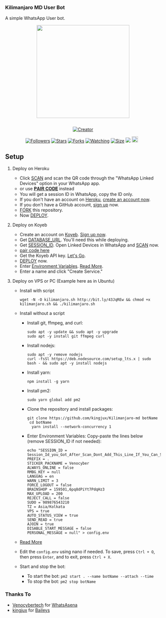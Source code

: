 ### Kilimanjaro MD User Bot

A simple WhatsApp User bot.
<p align="center">
<img src="https://telegra.ph/file/1424bf83a211867ba1157.jpg" width="300" height="300"/>
</p>
<p align="center">
  <a href="https://rb.gy/izabex"><img src="http://readme-typing-svg.herokuapp.com?color=d1fa02&center=true&vCenter=true&multiline=false&lines=Kilimanjaro+md+WHATSAPP+BOT+🗻🗻" alt="">
</p>
<p align="center">
<a href="https://wa.me/message/A4QG2JZKBXFTN1"><img title="Creator" src="https://img.shields.io/badge/Creator-ᴠᴇɴᴏᴄʏʙᴇʀ-red.svg?style=for-the-badge&logo=github"></a>
</p>
<p align="center">
<a href="https://github.com/kingjux?tab=followers"><img title="Followers" src="https://img.shields.io/github/followers/AlipBot?color=green&style=flat-square"></a>
<a href="https://github.com/kingjux/Kilimanjaro-md/stargazers/"><img title="Stars" src="https://img.shields.io/github/stars/kingjux/Kilimanjaro-md?color=white&style=flat-square"></a>
<a href="https://github.com/kingjux/Los-Rios-md/network/members"><img title="Forks" src="https://img.shields.io/github/forks/kingjux/Kilimanjaro-md?color=yellow&style=flat-square"></a>
<a href="https://github.com/kingjux/Los-Rios-md/watchers"><img title="Watching" src="https://img.shields.io/github/watchers/kingjux/Kilimanjaro-md?label=Watchers&color=red&style=flat-square"></a>
<a href="https://github.com/kingjux/Kilimanjaro-md/"><img title="Size" src="https://img.shields.io/github/repo-size/AlipBot/Api-Alpis?style=flat-square&color=darkred"></a>
<a href="https://hits.seeyoufarm.com"><img src="https://hits.seeyoufarm.com/api/count/incr/badge.svg?url=https://github.com/kingjux/Kilimanjaro-md/%2Fhit-counter&count_bg=%2379C83D&title_bg=%23555555&icon=probot.svg&icon_color=%2304FF00&title=hits&edge_flat=false"/></a>
<a href="https://github.com/kingjux/Kilimanjaro-md/graphs/commit-activity"><img height="20" src="https://img.shields.io/badge/Maintained-No-red.svg"></a>&nbsp;&nbsp;
</p>

## Setup

1. Deploy on Heroku
   - Click [SCAN](https://venocyber-md-qr.onrender.com) and scan the QR code through the "WhatsApp Linked Devices" option in your WhatsApp app.
   - or use [𝐏𝐀𝐈𝐑 𝐂𝐎𝐃𝐄](https://venocyber-md-session-oz6r.onrender.com/pair) instead
   - You will get a session ID in WhatsApp, copy the ID only.
   - If you don't have an account on [Heroku](https://signup.heroku.com/), [create an account now](https://signup.heroku.com/).
   - If you don't have a GitHub account, [sign up](https://github.com/join) now.
   - [FORK](https://github.com/kingjux/whatsapp-Kilimanjaro-md/fork) this repository.
   - Now [DEPLOY](https://qr-hazel-alpha.vercel.app/heroku).

2. Deploy on Koyeb
   - Create an account on [Koyeb](https://app.koyeb.com/auth/signup). [Sign up now](https://app.koyeb.com/auth/signup).
   - Get [DATABASE_URL](https://github.com/kingjux/Kilimanjaro-md/wiki/DATABASE_URL). You'll need this while deploying.
   - Get [SESSION_ID](https://venocyber-md-qr.onrender.com). Open Linked Devices in WhatsApp and [SCAN](https://venocyber-md-qr.onrender.com) now.
   - [pair code here](https://venocyber-md-session-oz6r.onrender.com/pair) 
   - Get the Koyeb API key. [Let's Go](https://app.koyeb.com/account/api).
   - [DEPLOY](https://qr-hazel-alpha.vercel.app/koyeb) now.
   - Enter [Environment Variables](https://github.com/kingjux/Kilimanjaro-md/wiki/Environment_Variables). [Read More](https://github.com/kingjux/Kilimanjaro-md/wiki/Environment_Variables).
   - Enter a name and click "Create Service."

3. Deploy on VPS or PC (Example here as in Ubuntu)

   - Install with script

         wget -N -O kilimanjaro.sh http://bit.ly/43JqREw && chmod +x kilimanjaro.sh && ./kilimanjaro.sh

   - Install without a script
       - Install git, ffmpeg, and curl:

             sudo apt -y update && sudo apt -y upgrade
             sudo apt -y install git ffmpeg curl

       - Install nodejs:

             sudo apt -y remove nodejs
             curl -fsSl https://deb.nodesource.com/setup_lts.x | sudo bash - && sudo apt -y install nodejs

       - Install yarn:

             npm install -g yarn

       - Install pm2:

             sudo yarn global add pm2

       - Clone the repository and install packages:

             git clone https://github.com/kingjux/Kilimanjaro-md botName
              cd botName
               yarn install --network-concurrency 1

       - Enter Environment Variables: Copy-paste the lines below (remove SESSION_ID if not needed):

             echo "SESSION_ID = Session_Id_you_Got_After_Scan_Dont_Add_This_Line_If_You_Can_Scan_From_Terminal_Itself
             PREFIX = .
             STICKER_PACKNAME = Venocyber
             ALWAYS_ONLINE = false
             RMBG_KEY = null
             LANGUAG = en
             WARN_LIMIT = 3
             FORCE_LOGOUT = false
             BRAINSHOP = 159501,6pq8dPiYt7PdqHz3
             MAX_UPLOAD = 200
             REJECT_CALL = false
             SUDO = 989876543210
             TZ = Asia/Kolkata
             VPS = true
             AUTO_STATUS_VIEW = true
             SEND_READ = true
             AJOIN = true
             DISABLE_START_MESSAGE = false
             PERSONAL_MESSAGE = null" > config.env

    - [Read More](https://github.com/kingjux/Kilimanjaro-md/wiki/Environment_Variables)

    - Edit the `config.env` using nano if needed. To save, press `Ctrl + O`, then press `Enter`, and to exit, press `Ctrl + X`.

    - Start and stop the bot:
        - To start the bot: `pm2 start . --name botName --attach --time`
        - To stop the bot: `pm2 stop botName`

### Thanks To

- [Venocybertech](https://github.com/venocybertech) for [WhatsAsena](https://github.com/venocybertech)
- [kingjux](https://github.com/kingjux) for [Baileys](https://github.com/kingjux)

